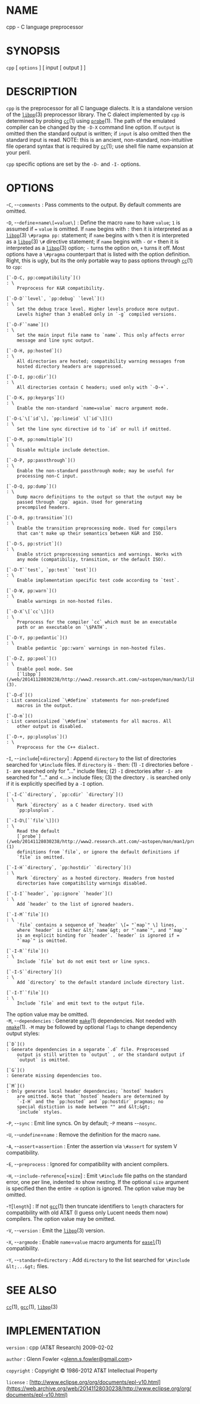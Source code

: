 # NAME

cpp - C language preprocessor

# SYNOPSIS

`cpp` \[ `options` \] \[ input \[ output \] \]

# DESCRIPTION

`cpp` is the preprocessor for all C language dialects. It is a
standalone version of the
[`libpp`](/web/20141128030238/http://www2.research.att.com/~astopen/man/man3/libpp.html)(3)
preprocessor library. The C dialect implemented by `cpp` is determined
by probing
[`cc`](/web/20141128030238/http://www2.research.att.com/~astopen/man/man1/cc.html)(1)
using
[`probe`](/web/20141128030238/http://www2.research.att.com/~astopen/man/man1/probe.html)(1).
The path of the emulated compiler can be changed by the `-D-X` command
line option.
If `output` is omitted then the standard output is written; if `input`
is also omitted then the standard input is read. NOTE: this is an
ancient, non-standard, non-intuitiive file operand syntax that is
required by
[`cc`](/web/20141128030238/http://www2.research.att.com/~astopen/man/man1/cc.html)(1);
use shell file name expansion at your peril.

`cpp` specific options are set by the `-D-` and `-I-` options.

# OPTIONS

-`C`, --`comments`
:   Pass comments to the output. By default comments are omitted.

-`D`, --`define`=`name\[=value\]`
:   Define the macro `name` to have `value`; `1` is assumed if `=`
    `value` is omitted. If `name` begins with `:` then it is
    interpreted as a
    [`libpp`](/web/20141128030238/http://www2.research.att.com/~astopen/man/man3/libpp.html)(3)
    `\#pragma pp:` statement; if `name` begins with `%` then it is
    interpreted as a
    [`libpp`](/web/20141128030238/http://www2.research.att.com/~astopen/man/man3/libpp.html)(3)
    `\#` directive statement; if `name` begins with `-` or `+`
    then it is interpreted as a
    [`libpp`](/web/20141128030238/http://www2.research.att.com/~astopen/man/man3/libpp.html)(3)
    option; `-` turns the option on, `+` turns it off. Most options
    have a `\#pragma` counterpart that is listed with the
    option definition. Right, this is ugly, but its the only portable
    way to pass options through
    [`cc`](/web/20141128030238/http://www2.research.att.com/~astopen/man/man1/cc.html)(1)
    to `cpp`:

    [`-D-C, pp:compatibility`]()
    : \
        Preprocess for K&R compatibility.

    [`-D-D``level`, `pp:debug` `level`]()
    : \
        Set the debug trace level. Higher levels produce more output.
        Levels higher than 3 enabled only in `-g` compiled versions.

    [`-D-F``name`]()
    : \
        Set the main input file name to `name`. This only affects error
        message and line sync output.

    [`-D-H, pp:hosted`]()
    : \
        All directories are hosted; compatibility warning messages from
        hosted directory headers are suppressed.

    [`-D-I, pp:cdir`]()
    : \
        All directories contain C headers; used only with `-D-+`.

    [`-D-K, pp:keyargs`]()
    : \
        Enable the non-standard `name=value` macro argument mode.

    [`-D-L`\[`id`\], `pp:lineid` \[`id`\]]()
    : \
        Set the line sync directive id to `id` or null if omitted.

    [`-D-M, pp:nomultiple`]()
    : \
        Disable multiple include detection.

    [`-D-P, pp:passthrough`]()
    : \
        Enable the non-standard passthrough mode; may be useful for
        processing non-C input.

    [`-D-Q, pp:dump`]()
    : \
        Dump macro definitions to the output so that the output may be
        passed through `cpp` again. Used for generating
        precompiled headers.

    [`-D-R, pp:transition`]()
    : \
        Enable the transition preprocessing mode. Used for compilers
        that can't make up their semantics between K&R and ISO.

    [`-D-S, pp:strict`]()
    : \
        Enable strict preprocessing semantics and warnings. Works with
        any mode (compatibiliy, transition, or the default ISO).

    [`-D-T``test`, `pp:test` `test`]()
    : \
        Enable implementation specific test code according to `test`.

    [`-D-W, pp:warn`]()
    : \
        Enable warnings in non-hosted files.

    [`-D-X`\[`cc`\]]()
    : \
        Preprocess for the compiler `cc` which must be an executable
        path or an executable on `\$PATH`.

    [`-D-Y, pp:pedantic`]()
    : \
        Enable pedantic `pp::warn` warnings in non-hosted files.

    [`-D-Z, pp:pool`]()
    : \
        Enable pool mode. See
        [`libpp`](/web/20141128030238/http://www2.research.att.com/~astopen/man/man3/libpp.html)(3).

    [`-D-d`]()
    : List canonicalized `\#define` statements for non-predefined
        macros in the output.

    [`-D-m`]()
    : List canonicalized `\#define` statements for all macros. All
        other output is disabled.

    [`-D-+, pp:plusplus`]()
    : \
        Preprocess for the C++ dialect.

-`I`, --`include`\[=`directory`\]
:   Append `directory` to the list of directories searched for
    `\#include` files. If `directory` is `-` then: (1) `-I`
    directories before `-I-` are searched only for "..." include
    files; (2) `-I` directories after `-I-` are searched for "..."
    and &lt;...&gt; include files; (3) the directory `.` is searched
    only if it is explicitly specified by a `-I` option.

    [`-I-C``directory`, `pp:cdir` `directory`]()
    : \
        Mark `directory` as a C header directory. Used with
        `pp:plusplus`.

    [`-I-D\[``file`\]]()
    : \
        Read the default
        [`probe`](/web/20141128030238/http://www2.research.att.com/~astopen/man/man1/probe.html)(1)
        definitions from `file`, or ignore the default definitions if
        `file` is omitted.

    [`-I-H``directory`, `pp:hostdir` `directory`]()
    : \
        Mark `directory` as a hosted directory. Headers from hosted
        directories have compatibility warnings disabled.

    [`-I-I``header`, `pp:ignore` `header`]()
    : \
        Add `header` to the list of ignored headers.

    [`-I-M``file`]()
    : \
        `file` contains a sequence of `header` \[= "`map`" \] lines,
        where `header` is either &lt;`name`&gt; or "`name`", and "`map`"
        is an explicit binding for `header`. `header` is ignored if =
        "`map`" is omitted.

    [`-I-R``file`]()
    : \
        Include `file` but do not emit text or line syncs.

    [`-I-S``directory`]()
    : \
        Add `directory` to the default standard include directory list.

    [`-I-T``file`]()
    : \
        Include `file` and emit text to the output file.

The option value may be omitted.\
-`M`, --`dependencies`
:   Generate
    [`make`](/web/20141128030238/http://www2.research.att.com/~astopen/man/man1/make.html)(1) dependencies.
    Not needed with
    [`nmake`](/web/20141128030238/http://www2.research.att.com/~astopen/man/man1/nmake.html)(1).
    `-M` may be followed by optional `flags` to change dependency
    output styles:

    [`D`]()
    : Generate dependencies in a separate `.d` file. Preprocessed
        output is still written to `output` , or the standard output if
        `output` is omitted.

    [`G`]()
    : Generate missing dependencies too.

    [`M`]()
    : Only generate local header dependencies; `hosted` headers
        are omitted. Note that `hosted` headers are determined by
        `-I-H` and the `pp:hosted` and `pp:hostdir` pragmas; no
        special distiction is made between "" and &lt;&gt;
        `include` styles.

-`P`, --`sync`
:   Emit line syncs. On by default; -`P` means --`nosync`.

-`U`, --`undefine`=`name`
:   Remove the definition for the macro `name`.

-`A`, --`assert`=`assertion`
:   Enter the assertion via `\#assert` for system V compatibility.

-`E`, --`preprocess`
:   Ignored for compatibility with ancient compilers.

-`H`, --`include-reference`\[=`size`\]
:   Emit `\#include` file paths on the standard error, one per line,
    indented to show nesting. If the optional `size` argument is
    specified then the entire `-H` option is ignored. The option value
    may be omitted.

-`T`\[`length`\]
:   If not
    [`gcc`](/web/20141128030238/http://www2.research.att.com/~astopen/man/man1/gcc.html)(1)
    then truncate identifiers to `length` characters for compatibility
    with old AT&T (I guess only Lucent needs them now) compilers. The
    option value may be omitted.

-`V`, --`version`
:   Emit the
    [`libpp`](/web/20141128030238/http://www2.research.att.com/~astopen/man/man3/libpp.html)(3) version.

-`X`, --`argmode`
:   Enable `name`=`value` macro arguments for
    [`easel`](/web/20141128030238/http://www2.research.att.com/~astopen/man/man1/easel.html)(1) compatibility.

-`Y`, --`standard`=`directory`
:   Add `directory` to the list searched for `\#include`
    `&lt;...&gt;` files.

# SEE ALSO

[`cc`](/web/20141128030238/http://www2.research.att.com/~astopen/man/man1/cc.html)(1),
[`gcc`](/web/20141128030238/http://www2.research.att.com/~astopen/man/man1/gcc.html)(1),
[`libpp`](/web/20141128030238/http://www2.research.att.com/~astopen/man/man3/libpp.html)(3)

# IMPLEMENTATION

`version`
:   cpp (AT&T Research) 2009-02-02

`author`
:   Glenn Fowler
    &lt;[glenn.s.fowler@gmail.com](https://web.archive.org/web/20141128030238/mailto:glenn.s.fowler@gmail.com)&gt;

`copyright`
:   Copyright © 1986-2012 AT&T Intellectual Property

`license`
:   [http://www.eclipse.org/org/documents/epl-v10.html](https://web.archive.org/web/20141128030238/http://www.eclipse.org/org/documents/epl-v10.html)


